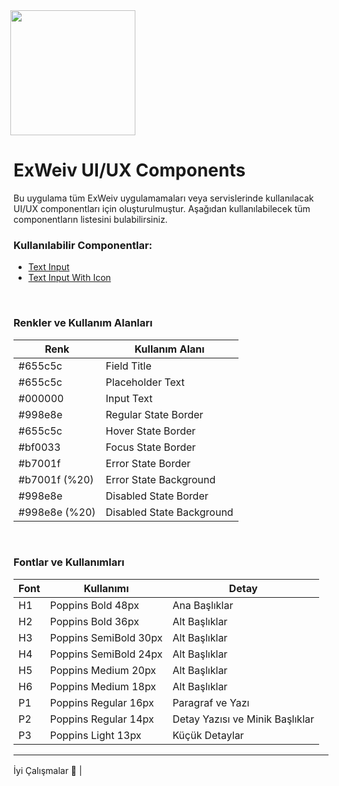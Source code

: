 <img  style="margin-left: -5px;" src="https://static.wixstatic.com/media/510eca_31fa556461e5414481333a796deceff9~mv2.png"  width="200"/>

<h1 border-bottom="none">ExWeiv UI/UX Components</h1>

Bu uygulama tüm ExWeiv uygulamamaları veya servislerinde kullanılacak UI/UX componentları için oluşturulmuştur. Aşağıdan kullanılabilecek tüm componentların listesini bulabilirsiniz.

### Kullanılabilir Componentlar:

- [Text Input](https://www.wix.com/velo/reference/$w/textinput)
- [Text Input With Icon](https://www.wix.com/velo/reference/$w/textinput)

<br/>

### Renkler ve Kullanım Alanları

| Renk          | Kullanım Alanı            |
| ------------- | ------------------------- |
| #655c5c       | Field Title               |
| #655c5c       | Placeholder Text          |
| #000000       | Input Text                |
| #998e8e       | Regular State Border      |
| #655c5c       | Hover State Border        |
| #bf0033       | Focus State Border        |
| #b7001f       | Error State Border        |
| #b7001f (%20) | Error State Background    |
| #998e8e       | Disabled State Border     |
| #998e8e (%20) | Disabled State Background |

<br/>

### Fontlar ve Kullanımları 

| Font | Kullanımı             | Detay                           |
| ---- | --------------------- | ------------------------------- |
| H1   | Poppins Bold 48px     | Ana Başlıklar                   |
| H2   | Poppins Bold 36px     | Alt Başlıklar                   |
| H3   | Poppins SemiBold 30px | Alt Başlıklar                   |
| H4   | Poppins SemiBold 24px | Alt Başlıklar                   |
| H5   | Poppins Medium 20px   | Alt Başlıklar                   |
| H6   | Poppins Medium 18px   | Alt Başlıklar                   |
| P1   | Poppins Regular 16px  | Paragraf ve Yazı                |
| P2   | Poppins Regular 14px  | Detay Yazısı ve Minik Başlıklar |
| P3   | Poppins Light 13px    | Küçük Detaylar                  |

---

İyi Çalışmalar 💙 | <img style="margin-bottom: -2px;" src="https://static.wixstatic.com/media/510eca_31fa556461e5414481333a796deceff9~mv2.png"  height="16"/>